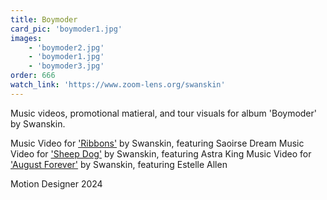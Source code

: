 ```yaml
---
title: Boymoder
card_pic: 'boymoder1.jpg'
images:
    - 'boymoder2.jpg'
    - 'boymoder1.jpg'
    - 'boymoder3.jpg'
order: 666
watch_link: 'https://www.zoom-lens.org/swanskin'
---
```


Music videos, promotional matieral, and tour visuals for album 'Boymoder' by Swanskin.

Music Video for <a href="https://youtu.be/yrvPIiL__Sk">'Ribbons'</a> by Swanskin, featuring Saoirse Dream
Music Video for <a href="https://youtu.be/xXTFVENAzRM">'Sheep Dog'</a> by Swanskin, featuring Astra King
Music Video for <a href="https://youtu.be/wcIfPGdsZgY">'August Forever'</a> by Swanskin, featuring Estelle Allen


Motion Designer 2024
